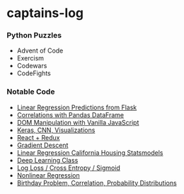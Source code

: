 # captains-log

### Python Puzzles

- Advent of Code
- Exercism
- Codewars
- CodeFights

### Notable Code

- [Linear Regression Predictions from Flask](/2018/04/2018-04-10)
- [Correlations with Pandas DataFrame](/2018/04/2018-04-17)
- [DOM Manipulation with Vanilla JavaScript](/2018/04/2018-04-24)
- [Keras, CNN, Visualizations](/2018/05/2018-05-02-keras.ipynb)
- [React + Redux](2018/05/2018-05-05-react-redux)
- [Gradient Descent](2018/05/2018-05-11-gradient-descent)
- [Linear Regression California Housing Statsmodels](/2018/06/2018-06-17-linear-regression-ca-housing)
- [Deep Learning Class](/2018/06/2018-06-19-deep-learning-class)
- [Log Loss / Cross Entropy / Sigmoid](/2018/07/05/logistic-regression.ipynb)
- [Nonlinear Regression](/2018/07/15/2018-07-15-nonlinear-regression.ipynb)
- [Birthday Problem, Correlation, Probability Distributions](/2018/07/28)
